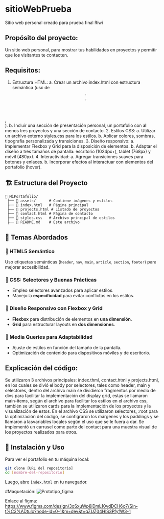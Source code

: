 # sitioWebPrueba
Sitio web personal creado para prueba final Riwi

## Propósito del proyecto:
Un sitio web personal, para mostrar tus habilidades en proyectos y permitir que los visitantes te contacten.

## Requisitos:
1. Estructura HTML:
a. Crear un archivo index.html con estructura semántica (uso de <header>, <nav>,
<main>, <footer>).
b. Incluir una sección de presentación personal, un portafolio con al menos tres
proyectos y una sección de contacto.
2. Estilos CSS:
a. Utilizar un archivo externo styles.css para los estilos.
b. Aplicar colores, sombras, tipografía personalizada y transiciones.
3. Diseño responsivo:
a. Implementar Flexbox y Grid para la disposición de elementos.
b. Adaptar el diseño a tres tamaños de pantalla: escritorio (1024px+), tablet (768px) y
móvil (480px).
4. Interactividad:
a. Agregar transiciones suaves para botones y enlaces.
b. Incorporar efectos al interactuar con elementos del portafolio (hover).

## 🏗️ Estructura del Proyecto

```
📂 MiPortafolio/
 ├── 📁 assets/      # Contiene imágenes y estilos
 ├── 📄 index.html   # Página principal
 ├── 📄 projects.html # Listado de proyectos
 ├── 📄 contact.html # Página de contacto
 ├── 📄 styles.css   # Archivo principal de estilos
 ├── 📄 README.md    # Este archivo
```

## 📌 Temas Abordados

### 🔹 HTML5 Semántico
Uso etiquetas semánticas (`header`, `nav`, `main`, `article`, `section`, `footer`) para mejorar accesibilidad.

### 🎨 CSS: Selectores y Buenas Prácticas
- Empleo selectores avanzados para aplicar estilos.
- Manejo la **especificidad** para evitar conflictos en los estilos.

### 🔄 Diseño Responsivo con Flexbox y Grid
- **Flexbox** para distribución de elementos en **una dimensión**.
- **Grid** para estructurar layouts en **dos dimensiones**.

### 📱 Media Queries para Adaptabilidad
- Ajuste de estilos en función del tamaño de la pantalla.
- Optimización de contenido para dispositivos móviles y de escritorio.

## Explicación del código:

Se utilizaron 3 archivos principales: index.thml, contact.html y projects.html, en los cuales se divió el body por selectores, tales como header, main y selectores, dentro del archivo main se dividieron fragmentos por medio de divs para facilitar la implementación del display grid, estas se llamaron main-items, según el archivo para facilitar los estilos en el archivo css, también se utilizaron cards para la implementación de los proyectos y la visualización de estos. En el archivo CSS se utilizaron selectores, :root para la optimización del código, se configraron los márgenes y los paddings y se llamaron a lasvariables locales según el uso que se le fuera a dar. Se implementó un carrusel como parte del contact para una muestra visual de los proyectos realizados para otros.

## 🔧 Instalación y Uso

Para ver el portafolio en tu máquina local:
```bash
git clone [URL del repositorio]
cd [nombre-del-repositorio]
```
Luego, abre `index.html` en tu navegador.

#Maquetación:
![Prototipo_figma](https://github.com/user-attachments/assets/5bd55a76-e7da-4fd2-a8a7-46fe41aae883)

Enlace al figma:
https://www.figma.com/design/3oSxuWp8iDmL10vdDCH6o7/Sin-t%C3%ADtulo?node-id=0-1&m=dev&t=qZUZ04HlS3PfyfW3-1




